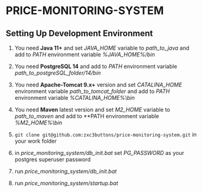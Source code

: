 # PRICE-MONITORING-SYSTEM
## Setting Up Development Environment


1) You need **Java 11+** and set *JAVA_HOME* variable to *path_to_java* and add to *PATH* environment variable *%JAVA_HOME%/bin*


2) You need **PostgreSQL 14** and add to *PATH* environment variable *path_to_postgreSQL_folder/14/bin*


3) You need **Apache-Tomcat 9.x+** version and set *CATALINA_HOME* environment variable *path_to_tomcat_folder*
and add to *PATH* environment variable *%CATALINA_HOME%\bin*


4) You need **Maven** latest version and set *M2_HOME* variable to *path_to_maven* and add to **PATH environment variable *%M2_HOME%\bin*


5) `git clone git@github.com:zxc3buttons/price-monitoring-system.git` in your work folder


6) in *price_monitoring_system/db_init.bat* set *PG_PASSWORD* as your postgres superuser password


7) run *price_monitoring_system/db_init.bat*


8) run *price_monitoring_system/startup.bat*
